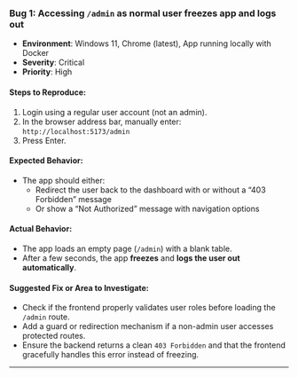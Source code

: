 ### Bug 1: Accessing `/admin` as normal user freezes app and logs out

- **Environment**: Windows 11, Chrome (latest), App running locally with Docker
- **Severity**: Critical
- **Priority**: High

#### Steps to Reproduce:
1. Login using a regular user account (not an admin).
2. In the browser address bar, manually enter: `http://localhost:5173/admin`
3. Press Enter.

#### Expected Behavior:
- The app should either:
  - Redirect the user back to the dashboard with or without a “403 Forbidden” message  
  - Or show a “Not Authorized” message with navigation options

#### Actual Behavior:
- The app loads an empty page (`/admin`) with a blank table.
- After a few seconds, the app **freezes** and **logs the user out automatically**.

#### Suggested Fix or Area to Investigate:
- Check if the frontend properly validates user roles before loading the `/admin` route.
- Add a guard or redirection mechanism if a non-admin user accesses protected routes.
- Ensure the backend returns a clean `403 Forbidden` and that the frontend gracefully handles this error instead of freezing.

---
